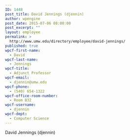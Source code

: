 ```yaml
---
ID: 1448
post_title: David Jennings (djennin)
author: wpengine
post_date: 2015-07-06 08:00:00
post_excerpt: ""
layout: employee
permalink: >
  http://www.umw.edu/directory/employee/david-jennings/
published: true
wpcf-first-name:
  - David
wpcf-last-name:
  - Jennings
wpcf-title:
  - Adjunct Professor
wpcf-email:
  - djennin@umw.edu
wpcf-phone:
  - (540) 654-1322
wpcf-office-room-number:
  - Room B32
wpcf-username:
  - djennin
wpcf-dept:
  - Computer Science
---
```

David Jennings (djennin)